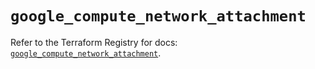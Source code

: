 # `google_compute_network_attachment`

Refer to the Terraform Registry for docs: [`google_compute_network_attachment`](https://registry.terraform.io/providers/hashicorp/google/6.31.0/docs/resources/compute_network_attachment).
